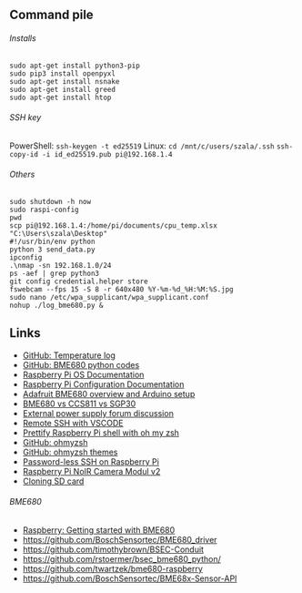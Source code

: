 ## Command pile
###### Installs
```
sudo apt-get install python3-pip
sudo pip3 install openpyxl
sudo apt-get install nsnake
sudo apt-get install greed
sudo apt-get install htop
```
###### SSH key
PowerShell: ```ssh-keygen -t ed25519```
Linux: ```cd /mnt/c/users/szala/.ssh```  ```ssh-copy-id -i id_ed25519.pub pi@192.168.1.4```
###### Others
```
sudo shutdown -h now
sudo raspi-config
pwd
scp pi@192.168.1.4:/home/pi/documents/cpu_temp.xlsx "C:\Users\szala\Desktop"
#!/usr/bin/env python
python 3 send_data.py
ipconfig
.\nmap -sn 192.168.1.0/24
ps -aef | grep python3
git config credential.helper store
fswebcam --fps 15 -S 8 -r 640x480 %Y-%m-%d_%H:%M:%S.jpg
sudo nano /etc/wpa_supplicant/wpa_supplicant.conf
nohup ./log_bme680.py &
```
## Links
- [GitHub: Temperature log](https://github.com/raspberrypilearning/temperature-log/blob/master/worksheet.md)
- [GitHub: BME680 python codes](https://github.com/pimoroni/bme680-python/tree/master/examples)
- [Raspberry Pi OS Documentation](https://www.raspberrypi.com/documentation/computers/os.html)
- [Raspberry Pi Configuration Documentation](https://www.raspberrypi.com/documentation/computers/configuration.html)
- [Adafruit BME680 overview and Arduino setup](https://learn.adafruit.com/adafruit-bme680-humidity-temperature-barometic-pressure-voc-gas/)
- [BME680 vs CCS811 vs SGP30](https://www.jaredwolff.com/finding-the-best-tvoc-sensor-ccs811-vs-bme680-vs-sgp30/)
- [External power supply forum discussion](https://forums.raspberrypi.com/viewtopic.php?t=288581)
- [Remote SSH with VSCODE](https://code.visualstudio.com/docs/remote/ssh)
- [Prettify Raspberry Pi shell with oh my zsh](https://www.seeedstudio.com/blog/2020/03/06/prettify-raspberry-pi-shell-with-oh-my-zsh/)
- [GitHub: ohmyzsh](https://github.com/ohmyzsh/ohmyzsh)
- [GitHub: ohmyzsh themes](https://github.com/ohmyzsh/ohmyzsh/wiki/Themes#agnoster)
- [Password-less SSH on Raspberry Pi](https://levelup.gitconnected.com/password-less-ssh-on-raspberry-pi-9295136afb32)
- [Raspberry Pi NoIR Camera Modul v2](https://www.rpibolt.hu/Raspberry_Pi_NoIR_Camera_Module_v2_-_8_megapixel_Sony_szenzor)
- [Cloning SD card](https://beebom.com/how-clone-raspberry-pi-sd-card-windows-linux-macos/)
###### BME680
- [Raspberry: Getting started with BME680](https://learn.pimoroni.com/article/getting-started-with-bme680-breakout)
- https://github.com/BoschSensortec/BME680_driver
- https://github.com/timothybrown/BSEC-Conduit
- https://github.com/rstoermer/bsec_bme680_python/
- https://github.com/twartzek/bme680-raspberry
- https://github.com/BoschSensortec/BME68x-Sensor-API
